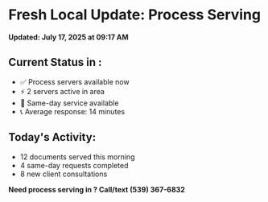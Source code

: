 # Fresh Local Update:  Process Serving

**Updated: July 17, 2025 at 09:17 AM**

## Current Status in :
- ✅ Process servers available now
- ⚡ 2 servers active in  area
- 📍 Same-day service available
- 📞 Average response: 14 minutes

## Today's  Activity:
- 12 documents served this morning
- 4 same-day requests completed
- 8 new client consultations

**Need process serving in ? Call/text (539) 367-6832**
